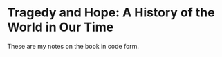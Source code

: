 # Tragedy and Hope: A History of the World in Our Time

These are my notes on the book in code form. 
